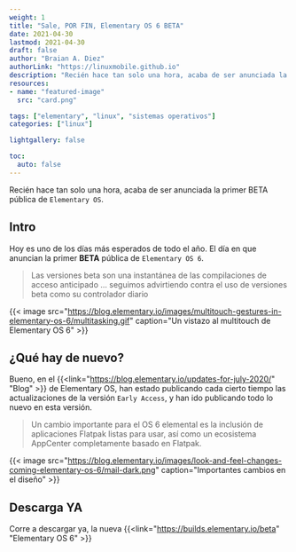 ```yaml
---
weight: 1
title: "Sale, POR FIN, Elementary OS 6 BETA"
date: 2021-04-30
lastmod: 2021-04-30
draft: false
author: "Braian A. Diez"
authorLink: "https://linuxmobile.github.io"
description: "Recién hace tan solo una hora, acaba de ser anunciada la primer BETA de Elementary OS 6."
resources:
- name: "featured-image"
  src: "card.png"

tags: ["elementary", "linux", "sistemas operativos"]
categories: ["linux"]

lightgallery: false

toc:
  auto: false
---
```


Recién hace tan solo una hora, acaba de ser anunciada la primer BETA pública de `Elementary OS`.

<!--more-->

## Intro 

Hoy es uno de los días más esperados de todo el año. El día en que anuncian la primer **BETA** pública de `Elementary OS 6`.

> Las versiones beta son una instantánea de las compilaciones de acceso anticipado ... seguimos advirtiendo contra el uso de versiones beta como su controlador diario 

{{< image src="https://blog.elementary.io/images/multitouch-gestures-in-elementary-os-6/multitasking.gif" caption="Un vistazo al multitouch de Elementary OS 6" >}}

## ¿Qué hay de nuevo?

Bueno, en el {{<link="https://blog.elementary.io/updates-for-july-2020/" "Blog" >}} de Elementary OS, han estado publicando cada cierto tiempo las actualizaciones de la versión `Early Access`, y han ido publicando todo lo nuevo en esta versión. 


> Un cambio importante para el OS 6 elemental es la inclusión de aplicaciones Flatpak listas para usar, así como un ecosistema AppCenter completamente basado en Flatpak.

{{< image src="https://blog.elementary.io/images/look-and-feel-changes-coming-elementary-os-6/mail-dark.png" caption="Importantes cambios en el diseño" >}}


## Descarga YA

Corre a descargar ya, la nueva {{<link="https://builds.elementary.io/beta" "Elementary OS 6" >}} 
